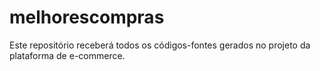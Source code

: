 # melhorescompras
Este repositório receberá todos os códigos-fontes gerados no projeto da plataforma de e-commerce.
